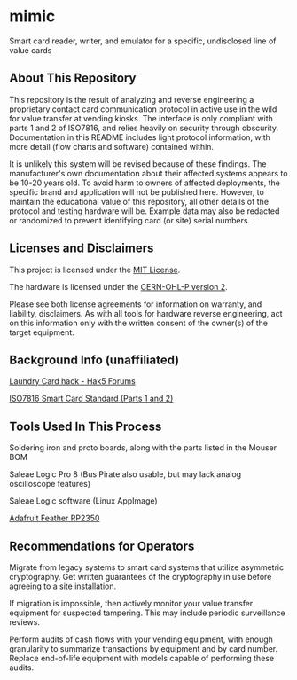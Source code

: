 # mimic
Smart card reader, writer, and emulator for a specific, undisclosed line of value cards

## About This Repository
This repository is the result of analyzing and reverse engineering a proprietary contact card communication protocol in active use in the wild for value transfer at vending kiosks. The interface is only compliant with parts 1 and 2 of ISO7816, and relies heavily on security through obscurity. Documentation in this README includes light protocol information, with more detail (flow charts and software) contained within.

It is unlikely this system will be revised because of these findings. The manufacturer's own documentation about their affected systems appears to be 10-20 years old. To avoid harm to owners of affected deployments, the specific brand and application will not be published here. However, to maintain the educational value of this repository, all other details of the protocol and testing hardware will be. Example data may also be redacted or randomized to prevent identifying card (or site) serial numbers.

## Licenses and Disclaimers
This project is licensed under the [MIT License](LICENSE).

The hardware is licensed under the [CERN-OHL-P version 2](https://ohwr.org/cern_ohl_p_v2.txt).

Please see both license agreements for information on warranty, and liability, disclaimers. As with all tools for hardware reverse engineering, act on this information only with the written consent of the owner(s) of the target equipment.

## Background Info (unaffiliated)
[Laundry Card hack - Hak5 Forums](https://forums.hak5.org/topic/10817-laundry-card-hack/)

[ISO7816 Smart Card Standard (Parts 1 and 2)](https://cardwerk.com/iso-7816-smart-card-standard/)

## Tools Used In This Process
Soldering iron and proto boards, along with the parts listed in the Mouser BOM

Saleae Logic Pro 8 (Bus Pirate also usable, but may lack analog oscilloscope features)

Saleae Logic software (Linux AppImage)

[Adafruit Feather RP2350](https://www.adafruit.com/product/6130)



## Recommendations for Operators
Migrate from legacy systems to smart card systems that utilize asymmetric cryptography. Get written guarantees of the cryptography in use before agreeing to a site installation.

If migration is impossible, then actively monitor your value transfer equipment for suspected tampering. This may include periodic surveillance reviews.

Perform audits of cash flows with your vending equipment, with enough granularity to summarize transactions by equipment and by card number. Replace end-of-life equipment with models capable of performing these audits.
